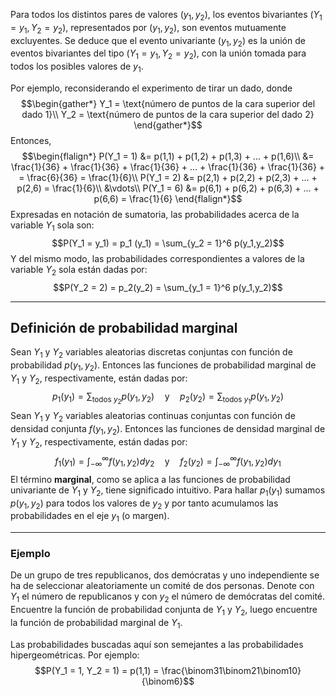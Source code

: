 Para todos los distintos pares de valores $(y_1,y_2)$, los eventos bivariantes $(Y_1 = y_1, Y_2 = y_2)$, representados por $(y_1,y_2)$, son eventos mutuamente excluyentes. Se deduce que el evento univariante $(y_1,y_2)$ es la unión de eventos bivariantes del tipo $(Y_1 = y_1, Y_2 = y_2)$, con la unión tomada para todos los posibles valores de $y_1$.

Por ejemplo, reconsiderando el experimento de tirar un dado, donde $$\begin{gather*} Y_1 = \text{número de puntos de la cara superior del dado 1}\\ Y_2 = \text{número de puntos de la cara superior del dado 2} \end{gather*}$$
Entonces, $$\begin{flalign*} P(Y_1 = 1) &= p(1,1) + p(1,2) + p(1,3) + ... + p(1,6)\\ &= \frac{1}{36} + \frac{1}{36} + \frac{1}{36} + ... + \frac{1}{36} + \frac{1}{36} + = \frac{6}{36} = \frac{1}{6}\\ P(Y_1 = 2) &= p(2,1) + p(2,2) + p(2,3) + ... + p(2,6) = \frac{1}{6}\\ &\vdots\\ P(Y_1 = 6) &= p(6,1) + p(6,2) + p(6,3) + ... + p(6,6) = \frac{1}{6} \end{flalign*}$$
Expresadas en notación de sumatoria, las probabilidades acerca de la variable $Y_1$ sola son: $$P(Y_1 = y_1) = p_1 (y_1) = \sum_{y_2 = 1}^6 p(y_1,y_2)$$
Y del mismo modo, las probabilidades correspondientes a valores de la variable $Y_2$ sola están dadas por: $$P(Y_2 = 2) = p_2(y_2) = \sum_{y_1 = 1}^6 p(y_1,y_2)$$

---

## Definición de probabilidad marginal

Sean $Y_1$ y $Y_2$ variables aleatorias discretas conjuntas con función de probabilidad $p(y_1,y_2)$. Entonces las funciones de probabilidad marginal de $Y_1$ y $Y_2$, respectivamente, están dadas por:
$$p_1(y_1) = \sum_{\text{todos $y_2$}} p(y_1,y_2) \quad \text{y} \quad p_2(y_2) = \sum_{\text{todos $y_1$}} p(y_1,y_2)$$
Sean $Y_1$ y $Y_2$ variables aleatorias continuas conjuntas con función de densidad conjunta $f(y_1,y_2)$. Entonces las funciones de densidad marginal de $Y_1$ y $Y_2$, respectivamente, están dadas por:
$$f_1(y_1) = \int_{-\infty}^{\infty} f(y_1,y_2) dy_2 \quad \text{y} \quad f_2(y_2) = \int_{-\infty}^{\infty} f(y_1,y_2) dy_1$$
El término **marginal**, como se aplica a las funciones de probabilidad univariante de $Y_1$ y $Y_2$, tiene significado intuitivo. Para hallar $p_1(y_1)$ sumamos $p(y_1,y_2)$ para todos los valores de $y_2$ y por tanto acumulamos las probabilidades en el eje $y_1$ (o margen).

---

### Ejemplo

De un grupo de tres republicanos, dos demócratas y uno independiente se ha de seleccionar aleatoriamente un comité de dos personas. Denote con $Y_1$ el número de republicanos y con $y_2$ el número de demócratas del comité. Encuentre la función de probabilidad conjunta de $Y_1$ y $Y_2$, luego encuentre la función de probabilidad marginal de $Y_1$.

Las probabilidades buscadas aquí son semejantes a las probabilidades hipergeométricas. Por ejemplo:
$$P(Y_1 = 1, Y_2 = 1) = p(1,1) = \frac{\binom31\binom21\binom10}{\binom6}$$